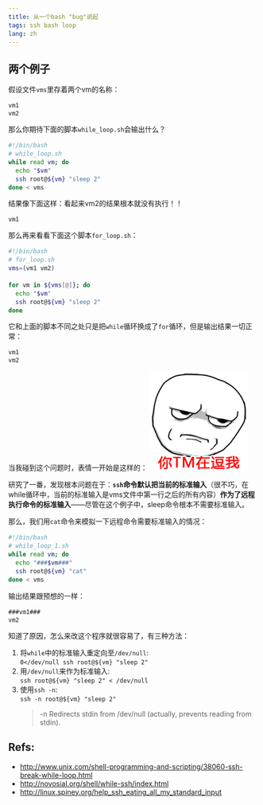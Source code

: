 ```yaml
---
title: 从一个bash "bug"说起
tags: ssh bash loop
lang: zh
---
```


## 两个例子

假设文件`vms`里存着两个vm的名称：

```
vm1
vm2
```

那么你期待下面的脚本`while_loop.sh`会输出什么？

```bash
#!/bin/bash
# while_loop.sh
while read vm; do
  echo "$vm"
  ssh root@${vm} "sleep 2"
done < vms
```

<!--more-->

结果像下面这样：看起来vm2的结果根本就没有执行！！

```
vm1
```

那么再来看看下面这个脚本`for_loop.sh`：

```bash
#!/bin/bash
# for_loop.sh
vms=(vm1 vm2)

for vm in ${vms[@]}; do
  echo "$vm"
  ssh root@${vm} "sleep 2"
done
```

它和上面的脚本不同之处只是把`while`循环换成了`for`循环，但是输出结果一切正常：

```
vm1
vm2
```

当我碰到这个问题时，表情一开始是这样的：
![Alt text](/images/201411/kidding-me.png)

研究了一番，发现根本问题在于：**`ssh`命令默认把当前的标准输入**（很不巧，在while循环中，当前的标准输入是vms文件中第一行之后的所有内容）**作为了远程执行命令的标准输入**——尽管在这个例子中，sleep命令根本不需要标准输入。

那么，我们用`cat`命令来模拟一下远程命令需要标准输入的情况：

```bash
#!/bin/bash
# while_loop_1.sh
while read vm; do
  echo "###$vm###"
  ssh root@${vm} "cat"
done < vms
```

输出结果跟预想的一样：

```
###vm1###
vm2
```

知道了原因，怎么来改这个程序就很容易了，有三种方法：

1. 将`while`中的标准输入重定向至`/dev/null`:  
    `0</dev/null ssh root@${vm} "sleep 2"`
1. 用`/dev/null`来作为标准输入:  
    `ssh root@${vm} "sleep 2" < /dev/null`
1. 使用`ssh -n`:  
    `ssh -n root@${vm} "sleep 2"`
    > -n Redirects stdin from /dev/null (actually, prevents reading from stdin).

## Refs:

* http://www.unix.com/shell-programming-and-scripting/38060-ssh-break-while-loop.html
* http://novosial.org/shell/while-ssh/index.html
* http://linux.spiney.org/help_ssh_eating_all_my_standard_input
